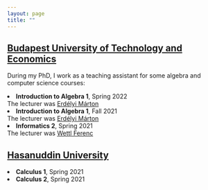 ```yaml
---
layout: page
title: ""
---
```

<h2><u>Budapest University of Technology and Economics</u></h2>
<p>During my PhD, I work as a teaching assistant for some algebra and computer science courses:</p>
<li><b>Introduction to Algebra 1</b>, Spring 2022 <br>The lecturer was <a href="https://math.bme.hu/~merdelyi/">Erdélyi Márton</a></li>
<li><b>Introduction to Algebra 1</b>, Fall 2021 <br>The lecturer was <a href="https://math.bme.hu/~merdelyi/">Erdélyi Márton</a></li>
<li><b>Informatics 2</b>, Spring 2021 <br>The lecturer was <a href="https://algebra.math.bme.hu/wettl-ferenc">Wettl Ferenc</a></li>

<h2><u>Hasanuddin University</u></h2>
<li><b>Calculus 1</b>, Spring 2021</li>
<li><b>Calculus 2</b>, Spring 2021</li>

